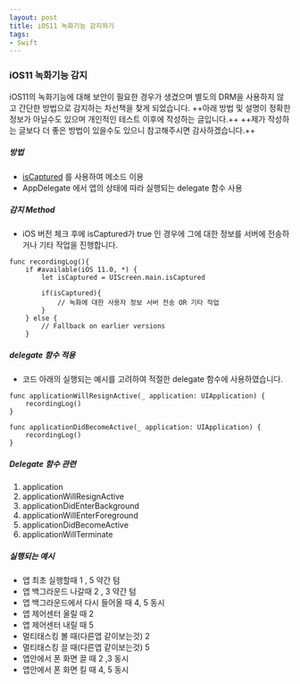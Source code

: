 ```yaml
---
layout: post
title: iOS11 녹화기능 감지하기
tags:
- Swift
---
```


### iOS11 녹화기능 감지
iOS11의 녹화기능에 대해 보안이 필요한 경우가 생겼으며 별도의 DRM을 사용하지 않고 간단한 방법으로 감지하는 차선책을 찾게 되었습니다.
++아래 방법 및 설명이 정확한 정보가 아닐수도 있으며 개인적인 테스트 이후에 작성하는 글입니다.++
++제가 작성하는 글보다 더 좋은 방법이 있을수도 있으니 참고해주시면 감사하겠습니다.++

##### 방법
- [isCaptured](https://developer.apple.com/documentation/uikit/uiscreen/2921651-iscaptured) 를 사용하여 메소드 이용
- AppDelegate 에서 앱의 상태에 따라 실행되는 delegate 함수 사용

##### 감지 Method
- iOS 버전 체크 후에 isCaptured가 true 인 경우에 그에 대한 정보를 서버에 전송하거나 기타 작업을 진행합니다.
```
func recordingLog(){
    if #available(iOS 11.0, *) {
        let isCaptured = UIScreen.main.isCaptured

        if(isCaptured){
            // 녹화에 대한 사용자 정보 서버 전송 OR 기타 작업
        }
    } else {
        // Fallback on earlier versions
    }
```

##### delegate 함수 적용
- 코드 아래의 실행되는 예시를 고려하여 적절한 delegate 함수에 사용하였습니다.
```
func applicationWillResignActive(_ application: UIApplication) {
    recordingLog()
}
```
```
func applicationDidBecomeActive(_ application: UIApplication) {
    recordingLog()
}
```

##### Delegate 함수 관련
1. application
2. applicationWillResignActive
3. applicationDidEnterBackground
4. applicationWillEnterForeground
5. applicationDidBecomeActive
6. applicationWillTerminate

##### 실행되는 예시
- 앱 최초 실행할때 1 , 5 약간 텀
- 앱 백그라운드 나갈때 2 , 3 약간 텀
- 앱 백그라운드에서 다시 들어올 때 4, 5 동시
- 앱 제어센터 올릴 때 2
- 앱 제어센터 내릴 때 5
- 멀티태스킹 볼 때(다른앱 같이보는것) 2
- 멀티태스킹 끌 때(다른앱 같이보는것) 5
- 앱안에서 폰 화면 끌 때 2 ,3 동시
- 앱안에서 폰 화면 킬 때 4, 5 동시


